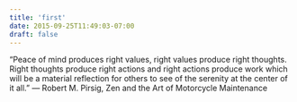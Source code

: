 ```yaml
---
title: 'first'
date: 2015-09-25T11:49:03-07:00
draft: false
---
```


“Peace of mind produces right values, right values produce right thoughts. Right thoughts produce right actions and right actions produce work which will be a material reflection for others to see of the serenity at the center of it all.”
― Robert M. Pirsig, Zen and the Art of Motorcycle Maintenance


